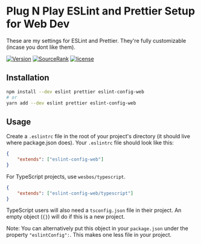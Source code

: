 # Plug N Play ESLint and Prettier Setup for Web Dev

These are my settings for ESLint and Prettier. They're fully customizable (incase you dont like them).

[![Version](https://img.shields.io/npm/v/eslint-config-web.svg)](https://www.npmjs.com/package/eslint-config-web)
[![SourceRank](https://img.shields.io/librariesio/sourcerank/npm/eslint-config-web)](https://www.npmjs.com/package/eslint-config-web)
[![license](https://img.shields.io/github/license/relaxxpls/eslint-config-web)](https://github.com/relaxxpls/eslint-config-web/blob/master/LICENSE)

## Installation

```bash
npm install --dev eslint prettier eslint-config-web
# or
yarn add --dev eslint prettier eslint-config-web
```

## Usage

Create a `.eslintrc` file in the root of your project's directory (it should live where package.json does). Your `.eslintrc` file should look like this:

```json
{
    "extends": ["eslint-config-web"]
}
```

For TypeScript projects, use `wesbos/typescript`.

```json
{
    "extends": ["eslint-config-web/typescript"]
}
```

TypeScript users will also need a `tsconfig.json` file in their project. An empty object (`{}`) will do if this is a new project.

Note: You can alternatively put this object in your `package.json` under the property `"eslintConfig":`. This makes one less file in your project.

